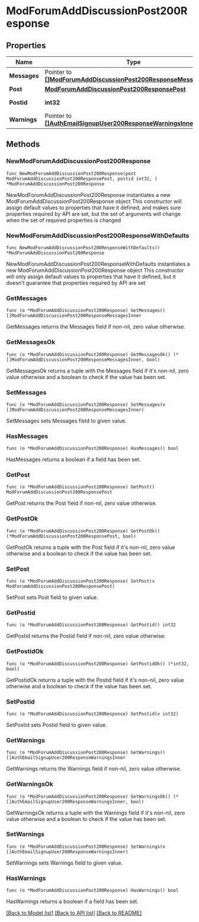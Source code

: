 # ModForumAddDiscussionPost200Response

## Properties

Name | Type | Description | Notes
------------ | ------------- | ------------- | -------------
**Messages** | Pointer to [**[]ModForumAddDiscussionPost200ResponseMessagesInner**](ModForumAddDiscussionPost200ResponseMessagesInner.md) |  | [optional] 
**Post** | [**ModForumAddDiscussionPost200ResponsePost**](ModForumAddDiscussionPost200ResponsePost.md) |  | 
**Postid** | **int32** | new post id | [default to null]
**Warnings** | Pointer to [**[]AuthEmailSignupUser200ResponseWarningsInner**](AuthEmailSignupUser200ResponseWarningsInner.md) |  | [optional] 

## Methods

### NewModForumAddDiscussionPost200Response

`func NewModForumAddDiscussionPost200Response(post ModForumAddDiscussionPost200ResponsePost, postid int32, ) *ModForumAddDiscussionPost200Response`

NewModForumAddDiscussionPost200Response instantiates a new ModForumAddDiscussionPost200Response object
This constructor will assign default values to properties that have it defined,
and makes sure properties required by API are set, but the set of arguments
will change when the set of required properties is changed

### NewModForumAddDiscussionPost200ResponseWithDefaults

`func NewModForumAddDiscussionPost200ResponseWithDefaults() *ModForumAddDiscussionPost200Response`

NewModForumAddDiscussionPost200ResponseWithDefaults instantiates a new ModForumAddDiscussionPost200Response object
This constructor will only assign default values to properties that have it defined,
but it doesn't guarantee that properties required by API are set

### GetMessages

`func (o *ModForumAddDiscussionPost200Response) GetMessages() []ModForumAddDiscussionPost200ResponseMessagesInner`

GetMessages returns the Messages field if non-nil, zero value otherwise.

### GetMessagesOk

`func (o *ModForumAddDiscussionPost200Response) GetMessagesOk() (*[]ModForumAddDiscussionPost200ResponseMessagesInner, bool)`

GetMessagesOk returns a tuple with the Messages field if it's non-nil, zero value otherwise
and a boolean to check if the value has been set.

### SetMessages

`func (o *ModForumAddDiscussionPost200Response) SetMessages(v []ModForumAddDiscussionPost200ResponseMessagesInner)`

SetMessages sets Messages field to given value.

### HasMessages

`func (o *ModForumAddDiscussionPost200Response) HasMessages() bool`

HasMessages returns a boolean if a field has been set.

### GetPost

`func (o *ModForumAddDiscussionPost200Response) GetPost() ModForumAddDiscussionPost200ResponsePost`

GetPost returns the Post field if non-nil, zero value otherwise.

### GetPostOk

`func (o *ModForumAddDiscussionPost200Response) GetPostOk() (*ModForumAddDiscussionPost200ResponsePost, bool)`

GetPostOk returns a tuple with the Post field if it's non-nil, zero value otherwise
and a boolean to check if the value has been set.

### SetPost

`func (o *ModForumAddDiscussionPost200Response) SetPost(v ModForumAddDiscussionPost200ResponsePost)`

SetPost sets Post field to given value.


### GetPostid

`func (o *ModForumAddDiscussionPost200Response) GetPostid() int32`

GetPostid returns the Postid field if non-nil, zero value otherwise.

### GetPostidOk

`func (o *ModForumAddDiscussionPost200Response) GetPostidOk() (*int32, bool)`

GetPostidOk returns a tuple with the Postid field if it's non-nil, zero value otherwise
and a boolean to check if the value has been set.

### SetPostid

`func (o *ModForumAddDiscussionPost200Response) SetPostid(v int32)`

SetPostid sets Postid field to given value.


### GetWarnings

`func (o *ModForumAddDiscussionPost200Response) GetWarnings() []AuthEmailSignupUser200ResponseWarningsInner`

GetWarnings returns the Warnings field if non-nil, zero value otherwise.

### GetWarningsOk

`func (o *ModForumAddDiscussionPost200Response) GetWarningsOk() (*[]AuthEmailSignupUser200ResponseWarningsInner, bool)`

GetWarningsOk returns a tuple with the Warnings field if it's non-nil, zero value otherwise
and a boolean to check if the value has been set.

### SetWarnings

`func (o *ModForumAddDiscussionPost200Response) SetWarnings(v []AuthEmailSignupUser200ResponseWarningsInner)`

SetWarnings sets Warnings field to given value.

### HasWarnings

`func (o *ModForumAddDiscussionPost200Response) HasWarnings() bool`

HasWarnings returns a boolean if a field has been set.


[[Back to Model list]](../README.md#documentation-for-models) [[Back to API list]](../README.md#documentation-for-api-endpoints) [[Back to README]](../README.md)


